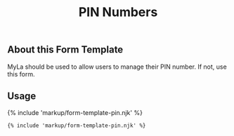 ﻿---
title: PIN Numbers
summary: The PIN Numbers block allows the user to manage their PIN number.
tags: form-templates
layout: guide
eleventyNavigation:
  key: PIN Numbers
  parent: Form Templates
  order: 7
  excerpt: The PIN Numbers block allows the user to manage their PIN number.
  img: /img/illustrations/illus-pin-numbers.svg
---

## About this Form Template

MyLa should be used to allow users to manage their PIN number. If not, use this form.

## Usage

{% include 'markup/form-template-pin.njk' %}

``` html
{% include 'markup/form-template-pin.njk' %}
```
